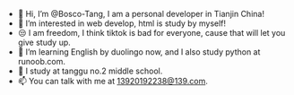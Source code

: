 - 👋 Hi, I’m @Bosco-Tang, I am a personal developer in Tianjin China!
- 👀 I’m interested in web develop, html is study by myself!
- 😒 I am freedom, I think tiktok is bad for everyone, cause that will let you give study up.
- 🌱 I’m learning English by duolingo now, and I also study python at runoob.com.
- 💞️ I study at tanggu no.2 middle school.
- 📫 You can talk with me at 13920192238@139.com.
